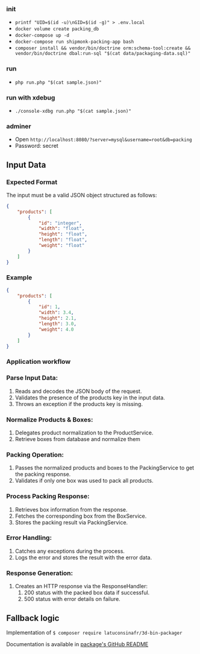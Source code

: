 ### init
- `printf "UID=$(id -u)\nGID=$(id -g)" > .env.local`
- `docker volume create packing_db`
- `docker-compose up -d`
- `docker-compose run shipmonk-packing-app bash`
- `composer install && vendor/bin/doctrine orm:schema-tool:create && vendor/bin/doctrine dbal:run-sql "$(cat data/packaging-data.sql)"`

### run
- `php run.php "$(cat sample.json)"`

### run with xdebug
- `./console-xdbg run.php "$(cat sample.json)"`

### adminer
- Open `http://localhost:8080/?server=mysql&username=root&db=packing`
- Password: secret

## Input Data
### Expected Format
The input must be a valid JSON object structured as follows:

```json
{
    "products": [
        {
            "id": "integer",
            "width": "float",
            "height": "float",
            "length": "float",
            "weight": "float"
        }
    ]
}
```
### Example
```json
{
    "products": [
        {
            "id": 1,
            "width": 3.4,
            "height": 2.1,
            "length": 3.0,
            "weight": 4.0
        }
    ]
}
```

### Application workflow

### Parse Input Data:

1. Reads and decodes the JSON body of the request.
2. Validates the presence of the products key in the input data.
3. Throws an exception if the products key is missing.

### Normalize Products & Boxes:

1. Delegates product normalization to the ProductService.
2. Retrieve boxes from database and normalize them

### Packing Operation:

1. Passes the normalized products and boxes to the PackingService to get the packing response.
2. Validates if only one box was used to pack all products.

### Process Packing Response:

1. Retrieves box information from the response.
2. Fetches the corresponding box from the BoxService.
3. Stores the packing result via PackingService.

### Error Handling:

1. Catches any exceptions during the process.
2. Logs the error and stores the result with the error data.

### Response Generation:

1. Creates an HTTP response via the ResponseHandler:
   1. 200 status with the packed box data if successful.
   2. 500 status with error details on failure.

## Fallback logic

Implementation of `$ composer require latuconsinafr/3d-bin-packager`

Documentation is available in [package's GitHub README](https://github.com/latuconsinafr/3d-bin-packager/blob/main/README.md)
